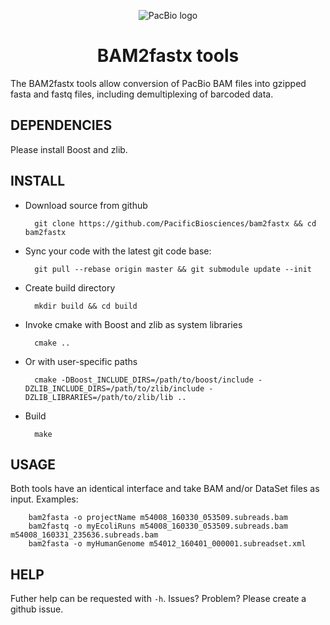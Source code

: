 <p align="center">
  <img src="http://www.pacb.com/wp-content/themes/pacific-biosciences/img/pacific-biosciences-logo-mobile.svg" alt="PacBio logo"/>
</p>
<h1 align="center">BAM2fastx tools</b></h1>
The BAM2fastx tools allow conversion of PacBio BAM files into gzipped fasta and 
fastq files, including demultiplexing of barcoded data.

## DEPENDENCIES

Please install Boost and zlib.

## INSTALL

- Download source from github  

        git clone https://github.com/PacificBiosciences/bam2fastx && cd bam2fastx

- Sync your code with the latest git code base:

        git pull --rebase origin master && git submodule update --init

- Create build directory

        mkdir build && cd build

- Invoke cmake with Boost and zlib as system libraries

        cmake ..

- Or with user-specific paths

        cmake -DBoost_INCLUDE_DIRS=/path/to/boost/include -DZLIB_INCLUDE_DIRS=/path/to/zlib/include -DZLIB_LIBRARIES=/path/to/zlib/lib ..

- Build

        make

## USAGE

Both tools have an identical interface and take BAM and/or DataSet files as input. Examples:

        bam2fasta -o projectName m54008_160330_053509.subreads.bam
        bam2fastq -o myEcoliRuns m54008_160330_053509.subreads.bam m54008_160331_235636.subreads.bam
        bam2fasta -o myHumanGenome m54012_160401_000001.subreadset.xml

## HELP

Futher help can be requested with `-h`. Issues? Problem? Please create a github issue.
